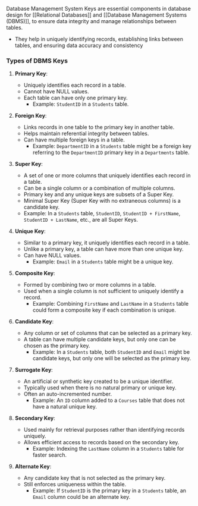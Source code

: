Database Management System Keys are essential components in database design for [[Relational Databases]] and [[Database Management Systems (DBMS)]], to ensure data integrity and manage relationships between tables. 
- They help in uniquely identifying records, establishing links between tables, and ensuring data accuracy and consistency

### Types of DBMS Keys
1. **Primary Key**:
    - Uniquely identifies each record in a table.
    - Cannot have NULL values.
    - Each table can have only one primary key.
	    - Example: `StudentID` in a `Students` table.

2. **Foreign Key**:
    - Links records in one table to the primary key in another table.
    - Helps maintain referential integrity between tables.
    - Can have multiple foreign keys in a table.
	    - Example: `DepartmentID` in a `Students` table might be a foreign key referring to the `DepartmentID` primary key in a `Departments` table.

3. **Super Key**:
    - A set of one or more columns that uniquely identifies each record in a table.
    - Can be a single column or a combination of multiple columns.
    - Primary key and any unique keys are subsets of a Super Key.
    - Minimal Super Key (Super Key with no extraneous columns) is a candidate key.
    - Example: In a `Students` table, `StudentID`, `StudentID + FirstName`, `StudentID + LastName`, etc., are all Super Keys.

4. **Unique Key**:
    - Similar to a primary key, it uniquely identifies each record in a table.
    - Unlike a primary key, a table can have more than one unique key.
    - Can have NULL values.
	    - Example: `Email` in a `Students` table might be a unique key.

5. **Composite Key**:
    - Formed by combining two or more columns in a table.
    - Used when a single column is not sufficient to uniquely identify a record.
	    - Example: Combining `FirstName` and `LastName` in a `Students` table could form a composite key if each combination is unique.

6. **Candidate Key**:
    - Any column or set of columns that can be selected as a primary key.
    - A table can have multiple candidate keys, but only one can be chosen as the primary key.
	    - Example: In a `Students` table, both `StudentID` and `Email` might be candidate keys, but only one will be selected as the primary key.

7. **Surrogate Key**:
    - An artificial or synthetic key created to be a unique identifier.
    - Typically used when there is no natural primary or unique key.
    - Often an auto-incremented number.
	    - Example: An `ID` column added to a `Courses` table that does not have a natural unique key.

8. **Secondary Key**:
    - Used mainly for retrieval purposes rather than identifying records uniquely.
    - Allows efficient access to records based on the secondary key.
	    - Example: Indexing the `LastName` column in a `Students` table for faster search.

9. **Alternate Key**:
    - Any candidate key that is not selected as the primary key.
    - Still enforces uniqueness within the table.
	    - Example: If `StudentID` is the primary key in a `Students` table, an `Email` column could be an alternate key.